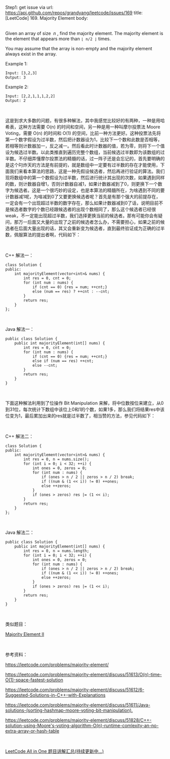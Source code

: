 Step1: get issue via url: https://api.github.com/repos/grandyang/leetcode/issues/169 
 title:[LeetCode] 169. Majority Element 
 body:  
  

Given an array of size  _n_ , find the majority element. The majority element is the element that appears more than `⌊ n/2 ⌋` times.

You may assume that the array is non-empty and the majority element always exist in the array.

Example 1:
    
    
    Input: [3,2,3]
    Output: 3

Example 2:
    
    
    Input: [2,2,1,1,1,2,2]
    Output: 2

 

这是到求大多数的问题，有很多种解法，其中我感觉比较好的有两种，一种是用哈希表，这种方法需要 O(n) 的时间和空间，另一种是用一种叫摩尔投票法 Moore Voting，需要 O(n) 的时间和 O(1) 的空间，比前一种方法更好。这种投票法先将第一个数字假设为过半数，然后把计数器设为1，比较下一个数和此数是否相等，若相等则计数器加一，反之减一。然后看此时计数器的值，若为零，则将下一个值设为候选过半数。以此类推直到遍历完整个数组，当前候选过半数即为该数组的过半数。不仔细弄懂摩尔投票法的精髓的话，过一阵子还是会忘记的，首先要明确的是这个叼炸天的方法是有前提的，就是数组中一定要有过半数的存在才能使用，下面我们来看本算法的思路，这是一种先假设候选者，然后再进行验证的算法。我们现将数组中的第一个数假设为过半数，然后进行统计其出现的次数，如果遇到同样的数，则计数器自增1，否则计数器自减1，如果计数器减到了0，则更换下一个数字为候选者。这是一个很巧妙的设定，也是本算法的精髓所在，为啥遇到不同的要计数器减1呢，为啥减到0了又要更换候选者呢？首先是有那个强大的前提存在，一定会有一个出现超过半数的数字存在，那么如果计数器减到0了话，说明目前不是候选者数字的个数已经跟候选者的出现个数相同了，那么这个候选者已经很weak，不一定能出现超过半数，我们选择更换当前的候选者。那有可能你会有疑问，那万一后面又大量的出现了之前的候选者怎么办，不需要担心，如果之前的候选者在后面大量出现的话，其又会重新变为候选者，直到最终验证成为正确的过半数，佩服算法的提出者啊，代码如下：

 

C++ 解法一：
    
    
    class Solution {
    public:
        int majorityElement(vector<int>& nums) {
            int res = 0, cnt = 0;
            for (int num : nums) {
                if (cnt == 0) {res = num; ++cnt;}
                else (num == res) ? ++cnt : --cnt;
            }
            return res;
        }
    };

 

Java 解法一：
    
    
    public class Solution {
        public int majorityElement(int[] nums) {
            int res = 0, cnt = 0;
            for (int num : nums) {
                if (cnt == 0) {res = num; ++cnt;}
                else if (num == res) ++cnt;
                else --cnt;
            }
            return res;
        }
    }

 

下面这种解法利用到了位操作 Bit Manipulation 来解，将中位数按位来建立，从0到31位，每次统计下数组中该位上0和1的个数，如果1多，那么我们将结果res中该位变为1，最后累加出来的res就是过半数了，相当赞的方法，参见代码如下：

 

C++ 解法二：
    
    
    class Solution {
    public:
        int majorityElement(vector<int>& nums) {
            int res = 0, n = nums.size();
            for (int i = 0; i < 32; ++i) {
                int ones = 0, zeros = 0;
                for (int num : nums) {
                    if (ones > n / 2 || zeros > n / 2) break;
                    if ((num & (1 << i)) != 0) ++ones;
                    else ++zeros;
                }
                if (ones > zeros) res |= (1 << i);
            }
            return res;
        }
    };

 

Java 解法二：
    
    
    public class Solution {
        public int majorityElement(int[] nums) {
            int res = 0, n = nums.length;
            for (int i = 0; i < 32; ++i) {
                int ones = 0, zeros = 0;
                for (int num : nums) {
                    if (ones > n / 2 || zeros > n / 2) break;
                    if ((num & (1 << i)) != 0) ++ones;
                    else ++zeros;
                }
                if (ones > zeros) res |= (1 << i);
            }
            return res;
        }
    }

 

类似题目：

[Majority Element II](http://www.cnblogs.com/grandyang/p/4606822.html)

 

参考资料：

<https://leetcode.com/problems/majority-element/>

<https://leetcode.com/problems/majority-element/discuss/51613/O(n)-time-O(1)-space-fastest-solution>

<https://leetcode.com/problems/majority-element/discuss/51612/6-Suggested-Solutions-in-C++-with-Explanations>

<https://leetcode.com/problems/majority-element/discuss/51611/Java-solutions-(sorting-hashmap-moore-voting-bit-manipulation).>

<https://leetcode.com/problems/majority-element/discuss/51828/C++-solution-using-Moore's-voting-algorithm-O(n)-runtime-comlexity-an-no-extra-array-or-hash-table>

 

[LeetCode All in One 题目讲解汇总(持续更新中...)](http://www.cnblogs.com/grandyang/p/4606334.html)
